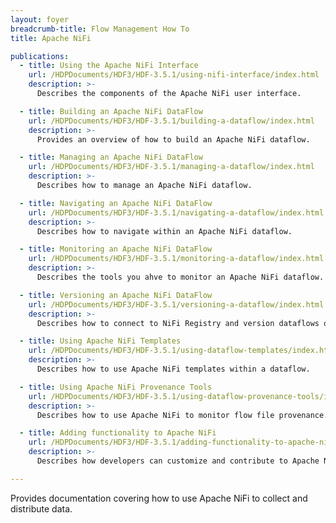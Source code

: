 ```yaml
---
layout: foyer
breadcrumb-title: Flow Management How To
title: Apache NiFi

publications:
  - title: Using the Apache NiFi Interface
    url: /HDPDocuments/HDF3/HDF-3.5.1/using-nifi-interface/index.html
    description: >-
      Describes the components of the Apache NiFi user interface.

  - title: Building an Apache NiFi DataFlow
    url: /HDPDocuments/HDF3/HDF-3.5.1/building-a-dataflow/index.html
    description: >-
      Provides an overview of how to build an Apache NiFi dataflow. 

  - title: Managing an Apache NiFi DataFlow
    url: /HDPDocuments/HDF3/HDF-3.5.1/managing-a-dataflow/index.html
    description: >-
      Describes how to manage an Apache NiFi dataflow. 

  - title: Navigating an Apache NiFi DataFlow
    url: /HDPDocuments/HDF3/HDF-3.5.1/navigating-a-dataflow/index.html
    description: >-
      Describes how to navigate within an Apache NiFi dataflow.

  - title: Monitoring an Apache NiFi DataFlow
    url: /HDPDocuments/HDF3/HDF-3.5.1/monitoring-a-dataflow/index.html
    description: >-
      Describes the tools you ahve to monitor an Apache NiFi dataflow. 

  - title: Versioning an Apache NiFi DataFlow
    url: /HDPDocuments/HDF3/HDF-3.5.1/versioning-a-dataflow/index.html
    description: >-
      Describes how to connect to NiFi Registry and version dataflows on the process group level. 

  - title: Using Apache NiFi Templates
    url: /HDPDocuments/HDF3/HDF-3.5.1/using-dataflow-templates/index.html
    description: >-
      Describes how to use Apache NiFi templates within a dataflow.

  - title: Using Apache NiFi Provenance Tools
    url: /HDPDocuments/HDF3/HDF-3.5.1/using-dataflow-provenance-tools/index.html
    description: >-
      Describes how to use Apache NiFi to monitor flow file provenance.

  - title: Adding functionality to Apache NiFi
    url: /HDPDocuments/HDF3/HDF-3.5.1/adding-functionality-to-apache-nifi/index.html
    description: >-
      Describes how developers can customize and contribute to Apache NiFi. 

---
```


Provides documentation covering how to use Apache NiFi to collect and distribute data. 
